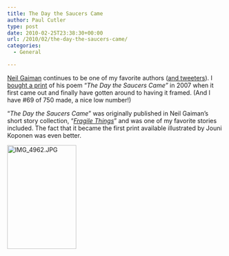 ```yaml
---
title: The Day the Saucers Came
author: Paul Cutler
type: post
date: 2010-02-25T23:38:30+00:00
url: /2010/02/the-day-the-saucers-came/
categories:
  - General

---
```

[Neil Gaiman][1] continues to be one of my favorite authors ([and tweeters][2]). I [bought a print][3] of his poem &#8220;_The Day the Saucers Came&#8221;_ in 2007 when it first came out and finally have gotten around to having it framed. (And I have #69 of 750 made, a nice low number!)

&#8220;_The Day the Saucers Came_&#8221; was originally published in Neil Gaiman&#8217;s short story collection, &#8220;_[Fragile Things][4]_&#8221; and was one of my favorite stories included. The fact that it became the first print available illustrated by Jouni Koponen was even better.

[<img src="https://i0.wp.com/farm3.static.flickr.com/2732/4388595356_0a90dd7836_m.jpg?resize=160%2C240" width="160" height="240" alt="IMG_4962.JPG" data-recalc-dims="1" />][5]

 [1]: http://www.neilgaiman.com/
 [2]: http://twitter.com/neilhimself
 [3]: http://neverwear.net/store/index.php?main_page=product_info&cPath=4&products_id=27
 [4]: http://search.barnesandnoble.com/Fragile-Things/Neil-Gaiman/e/9780061244933/?itm=10&USRI=fragile+things,Neil+Gaiman
 [5]: http://www.flickr.com/photos/silwenae/4388595356/ "IMG_4962.JPG by silwenae, on Flickr"